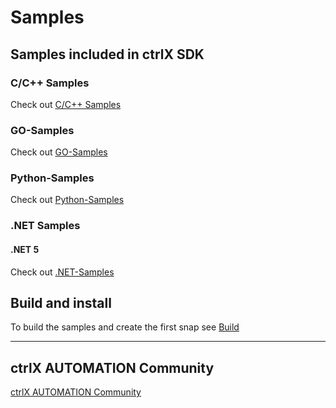 # Samples

## Samples included in ctrlX SDK

### C/C++ Samples

Check out [C/C++ Samples](../samples-cpp/README.md)

### GO-Samples

Check out [GO-Samples](../samples-go/README.md)

### Python-Samples

Check out [Python-Samples](../samples-python/README.md)

### .NET Samples

#### .NET 5

Check out [.NET-Samples](../samples-net/README.md)


## Build and install

To build the samples and create the first snap see
[Build](build.md)

___

## ctrlX AUTOMATION Community

[ctrlX AUTOMATION Community](https://developer.community.boschrexroth.com)